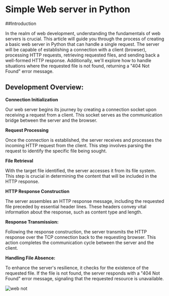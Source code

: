 # Simple Web server in Python

##Introduction

In the realm of web development, understanding the fundamentals of web servers is crucial. This article will guide you through the process of creating a basic web server in Python that can handle a single request. The server will be capable of establishing a connection with a client (browser), processing HTTP requests, retrieving requested files, and sending back a well-formed HTTP response. Additionally, we'll explore how to handle situations where the requested file is not found, returning a "404 Not Found" error message.

## Development Overview:

**Connection Initialization**

Our web server begins its journey by creating a connection socket upon receiving a request from a client. This socket serves as the communication bridge between the server and the browser.

**Request Processing**

Once the connection is established, the server receives and processes the incoming HTTP request from the client. This step involves parsing the request to identify the specific file being sought.

**File Retrieval**

With the target file identified, the server accesses it from its file system. This step is crucial in determining the content that will be included in the HTTP response.

**HTTP Response Construction**

The server assembles an HTTP response message, including the requested file preceded by essential header lines. These headers convey vital information about the response, such as content type and length.

**Response Transmission:**

Following the response construction, the server transmits the HTTP response over the TCP connection back to the requesting browser. This action completes the communication cycle between the server and the client.

**Handling File Absence:**

To enhance the server's resilience, it checks for the existence of the requested file. If the file is not found, the server responds with a "404 Not Found" error message, signaling that the requested resource is unavailable.

![web not](https://github.com/AfrahSaud36/WebServer/assets/138797663/0bb6cb18-f830-4fa2-9dbe-6ce5df4cd946)

